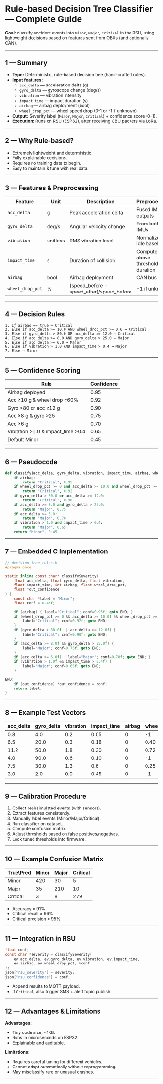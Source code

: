# Rule-based Decision Tree Classifier — Complete Guide

**Goal:** classify accident events into `Minor`, `Major`, `Critical` in the RSU, using lightweight decisions based on features sent from OBUs (and optionally CAN).

---

## 1 — Summary
- **Type:** Deterministic, rule-based decision tree (hand-crafted rules).  
- **Input features:**
  - `acc_delta` — acceleration delta (g)  
  - `gyro_delta` — gyroscope change (deg/s)  
  - `vibration` — vibration intensity  
  - `impact_time` — impact duration (s)  
  - `airbag` — airbag deployment (bool)  
  - `wheel_drop_pct` — wheel speed drop (0–1 or -1 if unknown)  
- **Output:** Severity label (`Minor`, `Major`, `Critical`) + confidence score (0–1).  
- **Execution:** Runs on RSU (ESP32), after receiving OBU packets via LoRa.  

---

## 2 — Why Rule-based?
- Extremely lightweight and deterministic.  
- Fully explainable decisions.  
- Requires no training data to begin.  
- Easy to maintain & tune with real data.  

---

## 3 — Features & Preprocessing

| Feature | Unit | Description | Preprocessing |
|---------|------|-------------|---------------|
| `acc_delta` | g | Peak acceleration delta | Fused IMU outputs |
| `gyro_delta` | deg/s | Angular velocity change | From both IMUs |
| `vibration` | unitless | RMS vibration level | Normalize by idle baseline |
| `impact_time` | s | Duration of collision | Compute above-threshold duration |
| `airbag` | bool | Airbag deployment | CAN bus flag |
| `wheel_drop_pct` | % | (speed_before - speed_after)/speed_before | -1 if unknown |

---

## 4 — Decision Rules

```text
1. If airbag == true → Critical
2. Else if acc_delta >= 10.0 AND wheel_drop_pct >= 0.6 → Critical
3. Else if gyro_delta > 80.0 OR acc_delta >= 12.0 → Critical
4. Else if acc_delta >= 8.0 AND gyro_delta > 25.0 → Major
5. Else if acc_delta >= 6.0 → Major
6. Else if vibration > 1.0 AND impact_time > 0.4 → Major
7. Else → Minor
````

---

## 5 — Confidence Scoring

| Rule                              | Confidence |
| --------------------------------- | ---------- |
| Airbag deployed                   | 0.95       |
| Acc ≥10 g & wheel drop ≥60%       | 0.92       |
| Gyro >80 or acc ≥12 g             | 0.90       |
| Acc ≥8 g & gyro >25               | 0.75       |
| Acc ≥6 g                          | 0.70       |
| Vibration >1.0 & impact_time >0.4 | 0.65       |
| Default Minor                     | 0.45       |

---

## 6 — Pseudocode

```python
def classify(acc_delta, gyro_delta, vibration, impact_time, airbag, wheel_drop_pct):
    if airbag:
        return "Critical", 0.95
    if wheel_drop_pct >= 0 and acc_delta >= 10.0 and wheel_drop_pct >= 0.6:
        return "Critical", 0.92
    if gyro_delta > 80.0 or acc_delta >= 12.0:
        return "Critical", 0.90
    if acc_delta >= 8.0 and gyro_delta > 25.0:
        return "Major", 0.75
    if acc_delta >= 6.0:
        return "Major", 0.70
    if vibration > 1.0 and impact_time > 0.4:
        return "Major", 0.65
    return "Minor", 0.45
```

---

## 7 — Embedded C Implementation

```c
// decision_tree_rules.h
#pragma once

static inline const char* classifySeverity(
    float acc_delta, float gyro_delta, float vibration,
    float impact_time, int airbag, float wheel_drop_pct,
    float *out_confidence
) {
    const char *label = "Minor";
    float conf = 0.45f;

    if (airbag) { label="Critical"; conf=0.95f; goto END; }
    if (wheel_drop_pct >= 0 && acc_delta >= 10.0f && wheel_drop_pct >= 0.6f) {
        label="Critical"; conf=0.92f; goto END;
    }
    if (gyro_delta > 80.0f || acc_delta >= 12.0f) {
        label="Critical"; conf=0.90f; goto END;
    }
    if (acc_delta >= 8.0f && gyro_delta > 25.0f) {
        label="Major"; conf=0.75f; goto END;
    }
    if (acc_delta >= 6.0f) { label="Major"; conf=0.70f; goto END; }
    if (vibration > 1.0f && impact_time > 0.4f) {
        label="Major"; conf=0.65f; goto END;
    }

END:
    if (out_confidence) *out_confidence = conf;
    return label;
}
```

---

## 8 — Example Test Vectors

| acc_delta | gyro_delta | vibration | impact_time | airbag | wheel_drop_pct | Expected |
| --------- | ---------- | --------- | ----------- | ------ | -------------- | -------- |
| 0.8       | 4.0        | 0.2       | 0.05        | 0      | -1             | Minor    |
| 6.5       | 20.0       | 0.3       | 0.18        | 0      | 0.40           | Major    |
| 11.2      | 50.0       | 1.8       | 0.30        | 0      | 0.72           | Critical |
| 4.0       | 90.0       | 0.6       | 0.10        | 0      | -1             | Critical |
| 7.5       | 30.0       | 1.3       | 0.6         | 0      | 0.25           | Major    |
| 3.0       | 2.0        | 0.9       | 0.45        | 0      | -1             | Minor    |

---

## 9 — Calibration Procedure

1. Collect real/simulated events (with sensors).
2. Extract features consistently.
3. Manually label events (Minor/Major/Critical).
4. Run classifier on dataset.
5. Compute confusion matrix.
6. Adjust thresholds based on false positives/negatives.
7. Lock tuned thresholds into firmware.

---

## 10 — Example Confusion Matrix

| True\Pred | Minor | Major | Critical |
| --------- | ----- | ----- | -------- |
| Minor     | 420   | 30    | 5        |
| Major     | 35    | 210   | 10       |
| Critical  | 3     | 8     | 279      |

* Accuracy ≈ 91%
* Critical recall ≈ 96%
* Critical precision ≈ 95%

---

## 11 — Integration in RSU

```c
float conf;
const char *severity = classifySeverity(
    ev.acc_delta, ev.gyro_delta, ev.vibration, ev.impact_time,
    ev.airbag, ev.wheel_drop_pct, &conf
);
json["rsu_severity"] = severity;
json["rsu_confidence"] = conf;
```

* Append results to MQTT payload.
* If `Critical`, also trigger SMS + alert topic publish.

---

## 12 — Advantages & Limitations

**Advantages:**

* Tiny code size, <1KB.
* Runs in microseconds on ESP32.
* Explainable and auditable.

**Limitations:**

* Requires careful tuning for different vehicles.
* Cannot adapt automatically without reprogramming.
* May misclassify rare or unusual crashes.

---
